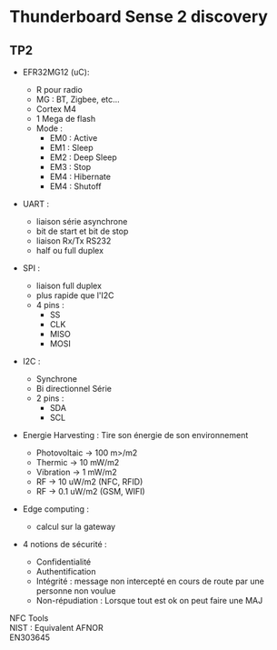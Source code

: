 # Thunderboard Sense 2 discovery
## TP2
  
* EFR32MG12 (uC):  
	* R pour radio  
	* MG : BT, Zigbee, etc...  
	* Cortex M4  
	* 1 Mega de flash  
	* Mode :  
		* EM0 : Active  
		* EM1 : Sleep  
		* EM2 : Deep Sleep  
		* EM3 : Stop  
		* EM4 : Hibernate  
		* EM4 : Shutoff  

* UART :  
	* liaison série asynchrone  
	* bit de start et bit de stop  
	* liaison Rx/Tx RS232  
	* half ou full duplex  
  
* SPI :  
	* liaison full duplex  
	* plus rapide que l'I2C  
	* 4 pins :  
		* SS  
		* CLK  
		* MISO  
		* MOSI  
  
* I2C :
	* Synchrone
	* Bi directionnel Série
	* 2 pins :
		* SDA  
		* SCL  


* Energie Harvesting : Tire son énergie de son environnement  
	* Photovoltaic -> 100 m>/m2  
	* Thermic -> 10 mW/m2  
	* Vibration -> 1 mW/m2  
	* RF -> 10 uW/m2  (NFC, RFID)  
	* RF -> 0.1 uW/m2 (GSM, WIFI)  

* Edge computing :  
	* calcul sur la gateway  
	
* 4 notions de sécurité :  
	* Confidentialité  
	* Authentification
	* Intégrité : message non intercepté en cours de route par une personne non voulue    
	* Non-répudiation : Lorsque tout est ok on peut faire une MAJ  
	
NFC Tools  
NIST : Equivalent AFNOR  
EN303645 